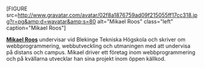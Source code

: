 [FIGURE src=http://www.gravatar.com/avatar/02f8a1876759ad09f215055ff17cc318.jpg?r=pg&amp;d=wavatar&amp;s=80 alt="Mikael Roos" class="left" caption="Mikael Roos"]
 
 <a href=https://plus.google.com/101196514892086552893 rel=author><strong>Mikael Roos</strong></a> undervisar vid Blekinge Tekniska Högskola och skriver om webbprogrammering, webbutveckling och utmaningen med att undervisa på distans och campus. Mikael driver ett företag inom webbprogrammering och på kvällarna utvecklar han sina projekt inom öppen källkod.
